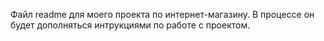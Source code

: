 Файл readme для моего проекта по интернет-магазину.
В процессе он будет дополняться интрукциями по работе с проектом.